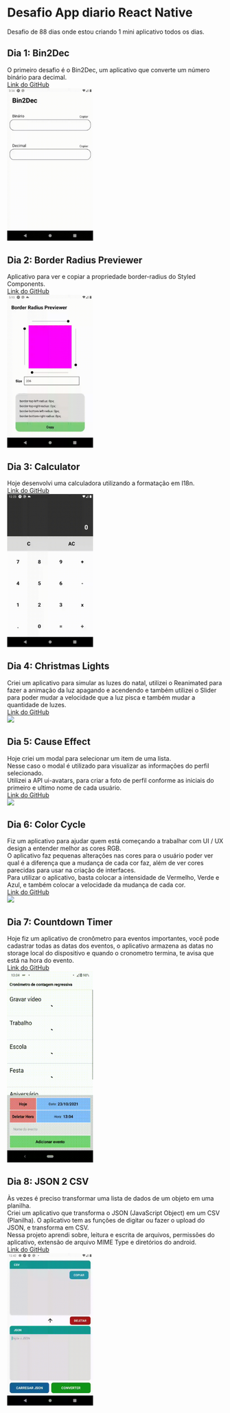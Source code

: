 # Desafio App diario React Native
Desafio de 88 dias onde estou criando 1 mini aplicativo todos os dias.

## Dia 1: Bin2Dec
O primeiro desafio é o Bin2Dec, um aplicativo que converte um número binário para decimal.  
[Link do GitHub](https://github.com/VictorBorzaquel/Bin2Dec)  
<img src="./assets/Bin2Dec.gif" width="200" />

## Dia 2: Border Radius Previewer
Aplicativo para ver e copiar a propriedade border-radius do Styled Components.  
[Link do GitHub](https://github.com/VictorBorzaquel/BorderRadiusPreviewer)  
<img src="./assets/BorderRadiusPreview.gif" width="200" />

## Dia 3: Calculator
Hoje desenvolvi uma calculadora utilizando a formatação em I18n.  
[Link do GitHub](https://github.com/VictorBorzaquel/Calculator)  
<img src="./assets/Calculator.gif" width="200" />

## Dia 4: Christmas Lights
Criei um aplicativo para simular as luzes do natal, utilizei o Reanimated para fazer a animação da luz apagando e acendendo e também utilizei o Slider para poder mudar a velocidade que a luz pisca e também mudar a quantidade de luzes.  
[Link do GitHub](https://github.com/VictorBorzaquel/ChristmasLights)  
<img src="./assets/ChristmasLights.gif" width="200" />

## Dia 5: Cause Effect
Hoje criei um modal para selecionar um item de uma lista.  
Nesse caso o modal é utilizado para visualizar as informações do perfil selecionado.  
Utilizei a API ui-avatars, para criar a foto de perfil conforme as iniciais do primeiro e ultimo nome de cada usuário.  
[Link do GitHub](https://github.com/VictorBorzaquel/CauseEffect/blob/main/README.md)  
<img src="./assets/CauseEffect.gif" width="200" />

## Dia 6: Color Cycle
Fiz um aplicativo para ajudar quem está começando a trabalhar com UI / UX design a entender melhor as cores RGB.  
O aplicativo faz pequenas alterações nas cores para o usuário poder ver qual é a diferença que a mudança de cada cor faz, além de ver cores parecidas para usar na criação de interfaces.  
Para utilizar o aplicativo, basta colocar a intensidade de Vermelho, Verde e Azul, e também colocar a velocidade da mudança de cada cor.  
[Link do GitHub](https://github.com/VictorBorzaquel/ColorCycle)  
<img src="./assets/ColorCycle.gif" width="200" />

## Dia 7: Countdown Timer
Hoje fiz um aplicativo de cronômetro para eventos importantes, você pode cadastrar todas as datas dos eventos, o aplicativo armazena as datas no storage local do dispositivo e quando o cronometro termina, te avisa que está na hora do evento.  
[Link do GitHub](https://github.com/VictorBorzaquel/CountdownTimer)  
<img src="./assets/CountdownTimer.gif" width="200" />

## Dia 8: JSON 2 CSV
Às vezes é preciso transformar uma lista de dados de um objeto em uma planilha.  
Criei um aplicativo que transforma o JSON (JavaScript Object) em um CSV (Planilha). O aplicativo tem as funções de digitar ou fazer o upload do JSON, e transforma em CSV.  
Nessa projeto aprendi sobre, leitura e escrita de arquivos, permissões do aplicativo, extensão de arquivo MIME Type e diretórios do android.  
[Link do GitHub](https://github.com/VictorBorzaquel/JSON2CSV)  
<img src="./assets/JSON2CSV.gif" width="200" />
